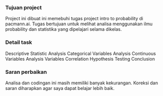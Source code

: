 ### Tujuan project

Project ini dibuat ini memebuhi tugas project intro to probability di pacmann.ai. Tugas bertujuan untuk melihat analisa menggunakan ilmu probability dan statistika yang dipelajari selama dikelas. 

### Detail task
Descriptive Statistic Analysis
Categorical Variables Analysis
Continuous Variables Analysis
Variables Correlation
Hypothesis Testing
Conclusion

### Saran perbaikan
Analisa dan codingan ini masih memiliki banyak kekurangan. Koreksi dan saran diharapkan agar saya dapat belajar lebih baik.
